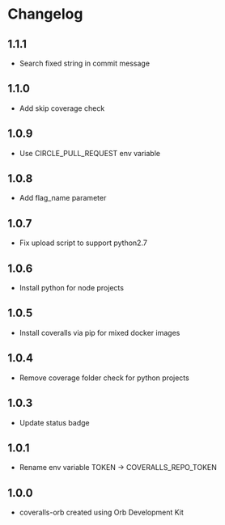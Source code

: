 Changelog
=========

1.1.1
-------
* Search fixed string in commit message

1.1.0
-------
* Add skip coverage check

1.0.9
-------
* Use CIRCLE_PULL_REQUEST env variable

1.0.8
-------
* Add flag_name parameter

1.0.7
-------
* Fix upload script to support python2.7

1.0.6
-------
* Install python for node projects

1.0.5
-------
* Install coveralls via pip for mixed docker images

1.0.4
-------
* Remove coverage folder check for python projects

1.0.3
-------
* Update status badge

1.0.1
-------
* Rename env variable TOKEN -> COVERALLS_REPO_TOKEN

1.0.0
-------
* coveralls-orb created using Orb Development Kit 
